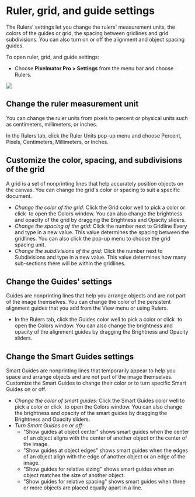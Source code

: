 # Ruler, grid, and guide settings

The Rulers' settings let you change the rulers' measurement units, the colors of the guides or grid, the spacing between gridlines and grid subdivisions. You can also turn on or off the alignment and object spacing guides.

To open ruler, grid, and guide settings:

* Choose **Pixelmator Pro > Settings** from the menu bar and choose Rulers.

![](https://help.pixelmator.com/pixelmator-pro/3.5/assets/English/1677071710000.jpeg)

## Change the ruler measurement unit

You can change the ruler units from pixels to percent or physical units such as centimeters, millimeters, or inches.

In the Rulers tab, click the Ruler Units pop-up menu and choose Percent, Pixels, Centimeters, Millimeters, or Inches.

## Customize the color, spacing, and subdivisions of the grid

A grid is a set of nonprinting lines that help accurately position objects on the canvas. You can change the grid's color or spacing to suit a specific document.

* _Change the color of the grid:_ Click the Grid color well to pick a color or click <img src="https://help.pixelmator.com/pixelmator-pro/3.5/assets/English/1582542017000.png" alt="" data-size="line"> to open the Colors window. You can also change the brightness and opacity of the grid by dragging the Brightness and Opacity sliders.
* _Change the spacing of the grid:_ Click the number next to Gridline Every and type in a new value. This value determines the spacing between the gridlines. You can also click the pop-up menu to choose the grid spacing unit.
* _Change the subdivisions of the grid:_ Click the number next to Subdivisions and type in a new value. This value determines how many sub-sections there will be within the gridlines.

## Change the Guides' settings

Guides are nonprinting lines that help you arrange objects and are not part of the image themselves. You can change the color of the persistent alignment guides that you add from the View menu or using Rulers.

* In the Rulers tab, click the Guides color well to pick a color or click <img src="https://help.pixelmator.com/pixelmator-pro/3.5/assets/English/1582542017000.png" alt="" data-size="line"> to open the Colors window. You can also change the brightness and opacity of the alignment guides by dragging the Brightness and Opacity sliders.

## Change the Smart Guides settings

Smart Guides are nonprinting lines that temporarily appear to help you space and arrange objects and are not part of the image themselves. Customize the Smart Guides to change their color or to turn specific Smart Guides on or off.

* _Change the color of smart guides:_ Click the Smart Guides color well to pick a color or click <img src="https://help.pixelmator.com/pixelmator-pro/3.5/assets/English/1582542017000.png" alt="" data-size="line"> to open the Colors window. You can also change the brightness and opacity of the smart guides by dragging the Brightness and Opacity sliders.
* _Turn Smart Guides on or off:_
  * "Show guides at object center" shows smart guides when the center of an object aligns with the center of another object or the center of the image.
  * "Show guides at object edges" shows smart guides when the edges of an object align with the edge of another object or an edge of the image.
  * "Show guides for relative sizing" shows smart guides when an object matches the size of another object.
  * "Show guides for relative spacing" shows smart guides when three or more objects are placed equally apart in a line.
